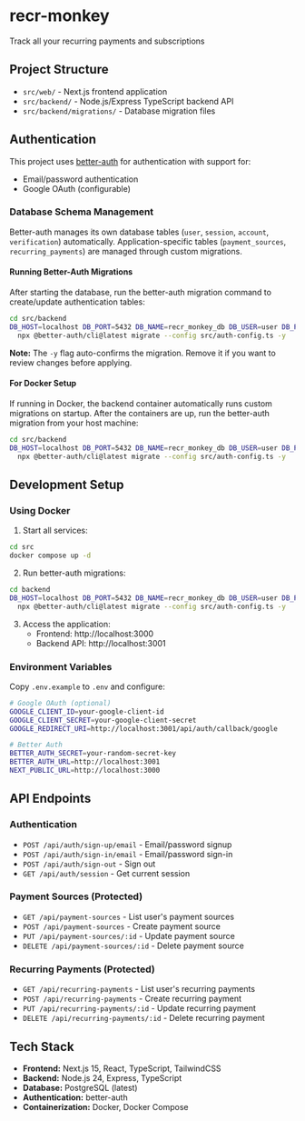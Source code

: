 # recr-monkey
Track all your recurring payments and subscriptions

## Project Structure

- `src/web/` - Next.js frontend application
- `src/backend/` - Node.js/Express TypeScript backend API
- `src/backend/migrations/` - Database migration files

## Authentication

This project uses [better-auth](https://www.better-auth.com/) for authentication with support for:
- Email/password authentication
- Google OAuth (configurable)

### Database Schema Management

Better-auth manages its own database tables (`user`, `session`, `account`, `verification`) automatically. Application-specific tables (`payment_sources`, `recurring_payments`) are managed through custom migrations.

#### Running Better-Auth Migrations

After starting the database, run the better-auth migration command to create/update authentication tables:

```bash
cd src/backend
DB_HOST=localhost DB_PORT=5432 DB_NAME=recr_monkey_db DB_USER=user DB_PASSWORD=password \
  npx @better-auth/cli@latest migrate --config src/auth-config.ts -y
```

**Note:** The `-y` flag auto-confirms the migration. Remove it if you want to review changes before applying.

#### For Docker Setup

If running in Docker, the backend container automatically runs custom migrations on startup. After the containers are up, run the better-auth migration from your host machine:

```bash
cd src/backend
DB_HOST=localhost DB_PORT=5432 DB_NAME=recr_monkey_db DB_USER=user DB_PASSWORD=password \
  npx @better-auth/cli@latest migrate --config src/auth-config.ts -y
```

## Development Setup

### Using Docker

1. Start all services:
```bash
cd src
docker compose up -d
```

2. Run better-auth migrations:
```bash
cd backend
DB_HOST=localhost DB_PORT=5432 DB_NAME=recr_monkey_db DB_USER=user DB_PASSWORD=password \
  npx @better-auth/cli@latest migrate --config src/auth-config.ts -y
```

3. Access the application:
   - Frontend: http://localhost:3000
   - Backend API: http://localhost:3001

### Environment Variables

Copy `.env.example` to `.env` and configure:

```bash
# Google OAuth (optional)
GOOGLE_CLIENT_ID=your-google-client-id
GOOGLE_CLIENT_SECRET=your-google-client-secret
GOOGLE_REDIRECT_URI=http://localhost:3001/api/auth/callback/google

# Better Auth
BETTER_AUTH_SECRET=your-random-secret-key
BETTER_AUTH_URL=http://localhost:3001
NEXT_PUBLIC_URL=http://localhost:3000
```

## API Endpoints

### Authentication
- `POST /api/auth/sign-up/email` - Email/password signup
- `POST /api/auth/sign-in/email` - Email/password sign-in
- `POST /api/auth/sign-out` - Sign out
- `GET /api/auth/session` - Get current session

### Payment Sources (Protected)
- `GET /api/payment-sources` - List user's payment sources
- `POST /api/payment-sources` - Create payment source
- `PUT /api/payment-sources/:id` - Update payment source
- `DELETE /api/payment-sources/:id` - Delete payment source

### Recurring Payments (Protected)
- `GET /api/recurring-payments` - List user's recurring payments
- `POST /api/recurring-payments` - Create recurring payment
- `PUT /api/recurring-payments/:id` - Update recurring payment
- `DELETE /api/recurring-payments/:id` - Delete recurring payment

## Tech Stack

- **Frontend:** Next.js 15, React, TypeScript, TailwindCSS
- **Backend:** Node.js 24, Express, TypeScript
- **Database:** PostgreSQL (latest)
- **Authentication:** better-auth
- **Containerization:** Docker, Docker Compose

